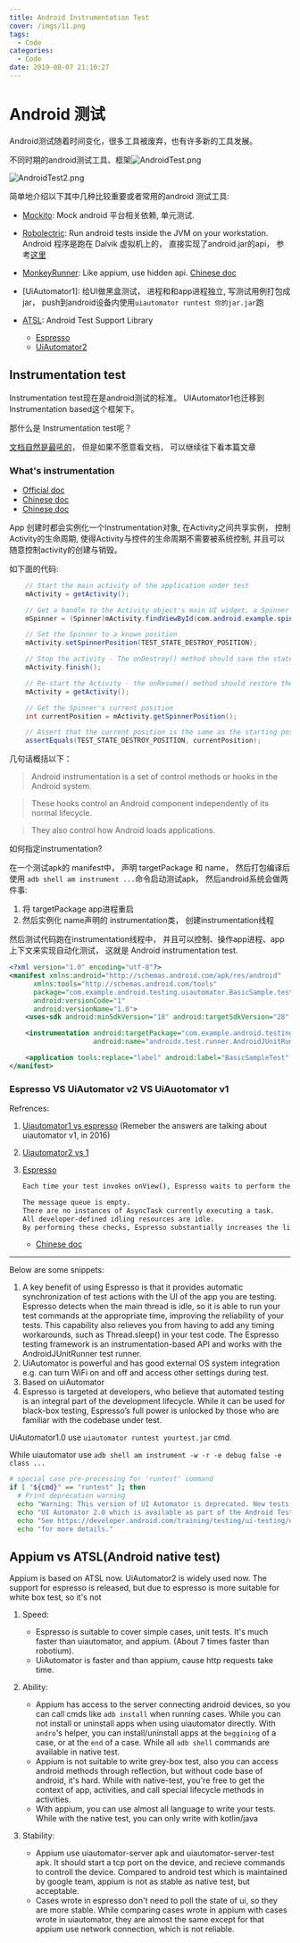```yaml
---
title: Android Instrumentation Test
cover: /imgs/11.png
tags:
  - Code
categories:
  - Code
date: 2019-08-07 21:10:27
---
```

# Android 测试

Android测试随着时间变化，很多工具被废弃，也有许多新的工具发展。

不同时期的android测试工具、框架![AndroidTest.png](https://upload-images.jianshu.io/upload_images/14858485-6a16ad5c1bc928b9.png?imageMogr2/auto-orient/strip%7CimageView2/2/w/1240)

![AndroidTest2.png](https://upload-images.jianshu.io/upload_images/14858485-1d8308f8d27d5283.png?imageMogr2/auto-orient/strip%7CimageView2/2/w/1240)


简单地介绍以下其中几种比较重要或者常用的android 测试工具:
- [Mockito](https://site.mockito.org/): Mock android 平台相关依赖, 单元测试.
- [Robolectric](http://robolectric.org/): Run android tests inside the JVM on your workstation. Android 程序是跑在 Dalvik 虚拟机上的， 直接实现了android.jar的api， 参考[这里](https://www.jianshu.com/p/f17fa7e2253c)
- [MonkeyRunner](https://developer.android.com/studio/test/monkeyrunner): Like appium, use hidden api. [Chinese doc](https://yq.aliyun.com/articles/63501)

- [UiAutomator1]: 给UI做黑盒测试， 进程和和app进程独立, 写测试用例打包成jar， push到android设备内使用`uiautomator runtest 你的jar.jar`跑

- [ATSL](https://developer.android.com/training/testing/): Android Test Support Library
  - [Espresso](https://developer.android.com/training/testing/espresso)
  - [UiAutomator2](https://developer.android.com/training/testing/ui-automator)

## Instrumentation test
Instrumentation test现在是android测试的标准。
UIAutomator1也迁移到Instrumentation based这个框架下。

那什么是 Instrumentation test呢？

[文档自然是最吼的](https://developer.android.com/reference/android/app/Instrumentation.html)， 但是如果不愿意看文档， 可以继续往下看本篇文章

### What's instrumentation

- [Official doc](https://developer.android.com/reference/android/app/Instrumentation.html)
- [Chinese doc](https://yoyoyoky.github.io/2017/01/14/Instrumentation%E5%88%B0%E5%BA%95%E6%98%AF%E4%BB%80%E4%B9%88%EF%BC%9F/)
- [Chinese doc](https://testerhome.com/topics/6592)

App 创建时都会实例化一个Instrumentation对象, 在Activity之间共享实例， 控制Activity的生命周期, 使得Activity与控件的生命周期不需要被系统控制, 并且可以随意控制activity的创建与销毁。

如下面的代码:

```java
    // Start the main activity of the application under test
    mActivity = getActivity();

    // Get a handle to the Activity object's main UI widget, a Spinner
    mSpinner = (Spinner)mActivity.findViewById(com.android.example.spinner.R.id.Spinner01);

    // Set the Spinner to a known position
    mActivity.setSpinnerPosition(TEST_STATE_DESTROY_POSITION);

    // Stop the activity - The onDestroy() method should save the state of the Spinner
    mActivity.finish();

    // Re-start the Activity - the onResume() method should restore the state of the Spinner
    mActivity = getActivity();

    // Get the Spinner's current position
    int currentPosition = mActivity.getSpinnerPosition();

    // Assert that the current position is the same as the starting position
    assertEquals(TEST_STATE_DESTROY_POSITION, currentPosition);
```

几句话概括以下：
> Android instrumentation is a set of control methods or hooks in the Android system.

> These hooks control an Android component independently of its normal lifecycle.

> They also control how Android loads applications.

如何指定instrumentation?

在一个测试apk的 manifest中， 声明 targetPackage 和 name， 然后打包编译后使用
`adb shell am instrument ...`命令启动测试apk， 然后android系统会做两件事:

1. 将 targetPackage app进程重启
2. 然后实例化 name声明的 instrumentation类， 创建instrumentation线程

然后测试代码跑在instrumentation线程中， 并且可以控制、操作app进程、app上下文来实现自动化测试， 这就是 Android instrumentation test.

```xml
<?xml version="1.0" encoding="utf-8"?>
<manifest xmlns:android="http://schemas.android.com/apk/res/android"
      xmlns:tools="http://schemas.android.com/tools"
      package="com.example.android.testing.uiautomator.BasicSample.test"
      android:versionCode="1"
      android:versionName="1.0">
    <uses-sdk android:minSdkVersion="18" android:targetSdkVersion="28" />

    <instrumentation android:targetPackage="com.example.android.testing.uiautomator.BasicSample"
                     android:name="androidx.test.runner.AndroidJUnitRunner"/>

    <application tools:replace="label" android:label="BasicSampleTest" />
</manifest>
```

### Espresso VS UiAutomator v2 VS UiAuotomator v1

Refrences:

1. [Uiautomator1 vs espresso](https://stackoverflow.com/questions/31076228/android-testing-uiautomator-vs-espresso) (Remeber the answers are talking about uiautomator v1, in 2016)

2. [Uiautomator2 vs 1](https://kkboxsqa.wordpress.com/2017/09/18/appium-and-uiautomator2-part1/)

3. [Espresso](https://developer.android.com/training/testing/espresso)

   ```sh
   Each time your test invokes onView(), Espresso waits to perform the corresponding UI action or assertion until the following synchronization conditions are met:

   The message queue is empty.
   There are no instances of AsyncTask currently executing a task.
   All developer-defined idling resources are idle.
   By performing these checks, Espresso substantially increases the likelihood that only one UI action or assertion can occur at any given time. This capability gives you more reliable and dependable test results.
   ```

   - [Chinese doc](https://juejin.im/entry/589d39f361ff4b006b384055)

---

Below are some snippets:

1. A key benefit of using Espresso is that it provides automatic synchronization of test actions with the UI of the app you are testing. Espresso detects when the main thread is idle, so it is able to run your test commands at the appropriate time, improving the reliability of your tests. This capability also relieves you from having to add any timing workarounds, such as Thread.sleep() in your test code.
   The Espresso testing framework is an instrumentation-based API and works with the AndroidJUnitRunner test runner.
2. UiAutomator is powerful and has good external OS system integration e.g. can turn WiFi on and off and access other settings during test.
3. Based on uiAutomator
4. Espresso is targeted at developers, who believe that automated testing is an integral part of the development lifecycle. While it can be used for black-box testing, Espresso’s full power is unlocked by those who are familiar with the codebase under test.

UiAutomator1.0 use `uiautomator runtest yourtest.jar` cmd.

While uiautomator use `adb shell am instrument -w -r -e debug false -e class ...`

```sh
# special case pre-processing for 'runtest' command
if [ "${cmd}" == "runtest" ]; then
  # Print deprecation warning
  echo "Warning: This version of UI Automator is deprecated. New tests should be written using"
  echo "UI Automator 2.0 which is available as part of the Android Testing Support Library."
  echo "See https://developer.android.com/training/testing/ui-testing/uiautomator-testing.html"
  echo "for more details."
```

## Appium vs ATSL(Android native test)

Appium is based on ATSL now. UiAutomator2 is widely used now. The support for espresso is released, but due to espresso is more suitable for white box test, so it's not

1. Speed:

   - Espresso is suitable to cover simple cases, unit tests. It's much faster than uiautomator, and appium. (About 7 times faster than robotium).
   - UiAutomator is faster and than appium, cause http requests take time.

2. Ability:

   - Appium has access to the server connecting android devices, so you can call cmds like `adb install` when running cases. While you can not install or uninstall apps when using uiautomator directly. With `andro`'s helper, you can install/uninstall apps at the `beggining` of a case, or at the `end` of a case. While all `adb shell` commands are available in native test.
   - Appium is not suitable to write grey-box test, also you can access android methods through reflection, but without code base of android, it's hard. While with native-test, you're free to get the context of app, activities, and call special lifecycle methods in activities.
   - With appium, you can use almost all language to write your tests. While with the native test, you can only write with kotlin/java

3. Stability:

   - Appium use uiautomator-server apk and uiautomator-server-test apk. It should start a tcp port on the device, and recieve commands to controll the device. Compared to android test which is maintained by google team, appium is not as stable as native test, but acceptable.
   - Cases wrote in espresso don't need to poll the state of ui, so they are more stable. While comparing cases wrote in appium with cases wrote in uiautomator, they are almost the same except for that appium use network connection, which is not reliable.
